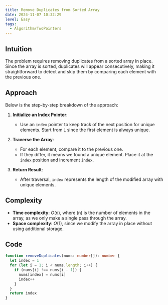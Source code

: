 ```yaml
---
title: Remove Duplicates from Sorted Array
date: 2024-11-07 10:32:29
level: Easy
tags:
  - Algorithm/TwoPointers
---
```


## Intuition

The problem requires removing duplicates from a sorted array in place. Since the array is sorted, duplicates will appear consecutively, making it straightforward to detect and skip them by comparing each element with the previous one.

## Approach

Below is the step-by-step breakdown of the approach:

1. **Initialize an Index Pointer**:
	- Use an `index` pointer to keep track of the next position for unique elements. Start from `1` since the first element is always unique.

2. **Traverse the Array**:
	- For each element, compare it to the previous one.
	- If they differ, it means we found a unique element. Place it at the `index` position and increment `index`.

3. **Return Result**:
	- After traversal, `index` represents the length of the modified array with unique elements.

## Complexity

- **Time complexity**: $O(n)$, where \(n\) is the number of elements in the array, as we only make a single pass through the array.
- **Space complexity**: $O(1)$, since we modify the array in place without using additional storage.

## Code

```typescript
function removeDuplicates(nums: number[]): number {
  let index = 1
  for (let i = 1; i < nums.length; i++) {
    if (nums[i] !== nums[i - 1]) {
      nums[index] = nums[i]
      index++
    }
  }
  return index
}
```
